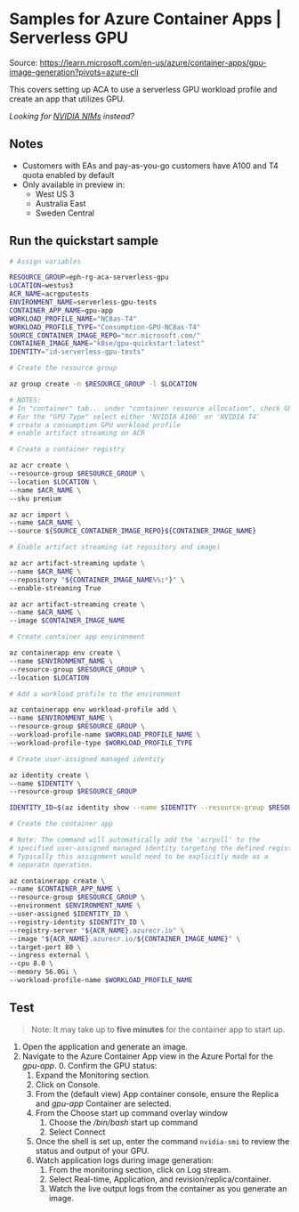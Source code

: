 # Samples for Azure Container Apps | Serverless GPU

Source: https://learn.microsoft.com/en-us/azure/container-apps/gpu-image-generation?pivots=azure-cli

This covers setting up ACA to use a serverless GPU workload profile and create an app that utilizes GPU.

*Looking for [NVIDIA NIMs](NVIDIA-NIMs.md) instead?*

## Notes
- Customers with EAs and pay-as-you-go customers have A100 and T4 quota enabled by default
- Only available in preview in:
   - West US 3
   - Australia East
   - Sweden Central

## Run the quickstart sample

```bash
# Assign variables

RESOURCE_GROUP=eph-rg-aca-serverless-gpu
LOCATION=westus3
ACR_NAME=acrgputests
ENVIRONMENT_NAME=serverless-gpu-tests
CONTAINER_APP_NAME=gpu-app
WORKLOAD_PROFILE_NAME="NC8as-T4"
WORKLOAD_PROFILE_TYPE="Consumption-GPU-NC8as-T4"
SOURCE_CONTAINER_IMAGE_REPO="mcr.microsoft.com/"
CONTAINER_IMAGE_NAME="k8se/gpu-quickstart:latest"
IDENTITY="id-serverless-gpu-tests"

# Create the resource group

az group create -n $RESOURCE_GROUP -l $LOCATION

# NOTES:
# In "container" tab... under "container resource allocation", check GPU checkbox.
# For the "GPU Type" select either 'NVIDIA A100' or 'NVIDIA T4'
# create a consumption GPU workload profile
# enable artifact streaming on ACR

# Create a container registry

az acr create \
--resource-group $RESOURCE_GROUP \
--location $LOCATION \
--name $ACR_NAME \
--sku premium

az acr import \
--name $ACR_NAME \
--source ${SOURCE_CONTAINER_IMAGE_REPO}${CONTAINER_IMAGE_NAME}

# Enable artifact streaming (at repository and image)

az acr artifact-streaming update \
--name $ACR_NAME \
--repository "${CONTAINER_IMAGE_NAME%%:*}" \
--enable-streaming True

az acr artifact-streaming create \
--name $ACR_NAME \
--image $CONTAINER_IMAGE_NAME

# Create container app environment

az containerapp env create \
--name $ENVIRONMENT_NAME \
--resource-group $RESOURCE_GROUP \
--location $LOCATION

# Add a workload profile to the environment

az containerapp env workload-profile add \
--name $ENVIRONMENT_NAME \
--resource-group $RESOURCE_GROUP \
--workload-profile-name $WORKLOAD_PROFILE_NAME \
--workload-profile-type $WORKLOAD_PROFILE_TYPE

# Create user-assigned managed identity

az identity create \
--name $IDENTITY \
--resource-group $RESOURCE_GROUP

IDENTITY_ID=$(az identity show --name $IDENTITY --resource-group $RESOURCE_GROUP --query id --output tsv)

# Create the container app

# Note: The command will automatically add the 'acrpull' to the 
# specified user-assigned managed identity targeting the defined registry.
# Typically this assignment would need to be explicitly made as a
# separate operation.

az containerapp create \
--name $CONTAINER_APP_NAME \
--resource-group $RESOURCE_GROUP \
--environment $ENVIRONMENT_NAME \
--user-assigned $IDENTITY_ID \
--registry-identity $IDENTITY_ID \
--registry-server "${ACR_NAME}.azurecr.io" \
--image "${ACR_NAME}.azurecr.io/${CONTAINER_IMAGE_NAME}" \
--target-port 80 \
--ingress external \
--cpu 8.0 \
--memory 56.0Gi \
--workload-profile-name $WORKLOAD_PROFILE_NAME
```

## Test

> Note: It may take up to **five minutes** for the container app to start up.

1. Open the application and generate an image.
2. Navigate to the Azure Container App view in the Azure Portal for the *gpu-app*.
   0. Confirm the GPU status:
      1. Expand the Monitoring section.
      2. Click on Console.
      3. From the (default view) App container console, ensure the Replica and *gpu-app* Container are selected.
      4. From the Choose start up command overlay window
         1. Choose the */bin/bash* start up command
         2. Select Connect
      5. Once the shell is set up, enter the command `nvidia-smi` to review the status and output of your GPU.
   1. Watch application logs during image generation:
      1. From the monitoring section, click on Log stream.
      2. Select Real-time, Application, and revision/replica/container.
      3. Watch the live output logs from the container as you generate an image.
